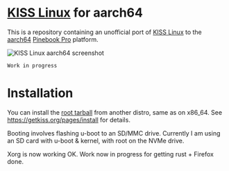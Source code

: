 # [KISS Linux](https://getkiss.org/) for aarch64

This is a repository containing an unofficial port of [KISS Linux](https://getkiss.org/) to the [aarch64](https://en.wikipedia.org/wiki/ARM_architecture#AArch64) [Pinebook Pro](https://www.pine64.org/pinebook-pro/) platform.

![KISS Linux aarch64 screenshot](https://raw.githubusercontent.com/jedavies-dev/kiss-aarch64/master/screenshot2.png "KISS Linux aarch64")

```Work in progress```


# Installation
You can install the [root tarball](https://github.com/jedavies-dev/kiss-aarch64/releases/download/0.1/kiss-chroot.tar.xz) from another distro, same as on x86_64.  See https://getkiss.org/pages/install for details.

Booting involves flashing u-boot to an SD/MMC drive.  Currently I am using an SD card with u-boot & kernel, with root on the NVMe drive.

Xorg is now working OK.  Work now in progress for getting rust + Firefox done.
